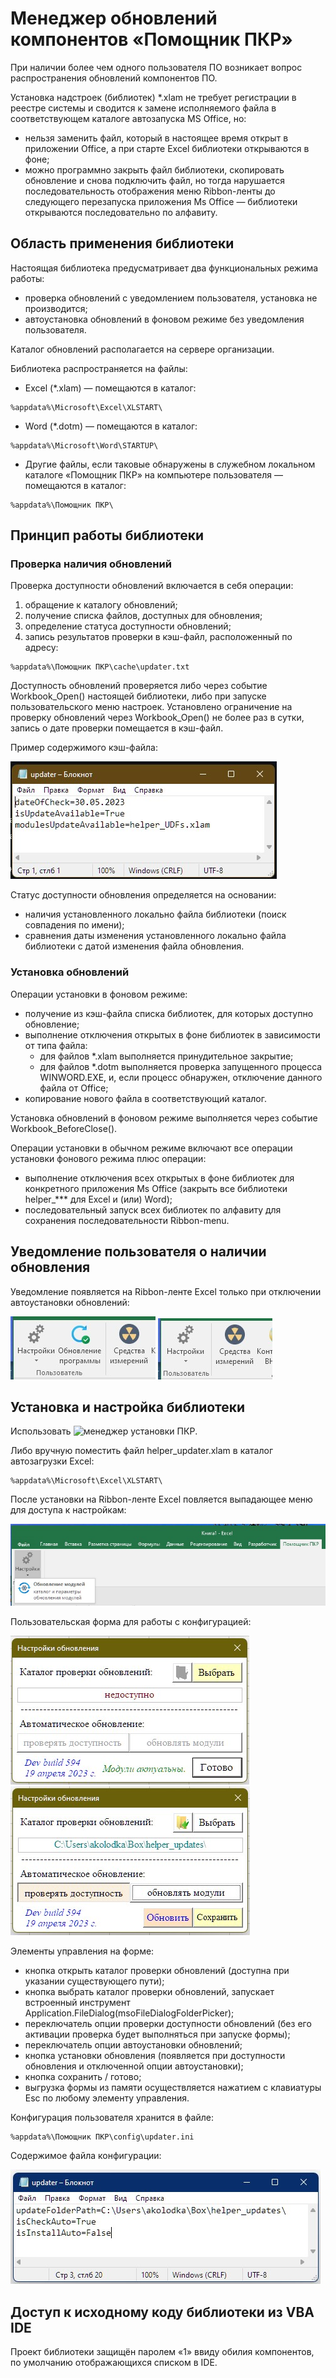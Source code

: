 # Менеджер обновлений компонентов «Помощник ПКР»
При наличии более чем одного пользователя ПО возникает вопрос распространения обновлений компонентов ПО. 

Установка надстроек (библиотек) *.xlam не требует регистрации в реестре системы и сводится к замене исполняемого файла в соответствующем каталоге автозапуска MS Office, но:
- нельзя заменить файл, который в настоящее время открыт в приложении Office, а при старте Excel библиотеки открываются в фоне;
- можно программно закрыть файл библиотеки, скопировать обновление и снова подключить файл, но тогда нарушается последовательность отображения меню Ribbon-ленты до следующего перезапуска приложения Ms Office — библиотеки открываются последовательно по алфавиту.

## Область применения библиотеки
Настоящая библиотека предусматривает два функциональных режима работы:
- проверка обновлений с уведомлением пользователя, установка не производится;
- автоустановка обновлений в фоновом режиме без уведомления пользователя.

Каталог обновлений располагается на сервере организации.

Библиотека распространяется на файлы:
- Excel (*.xlam) — помещаются в каталог:
``` 
%appdata%\Microsoft\Excel\XLSTART\
```
- Word (*.dotm) — помещаются в каталог:
``` 
%appdata%\Microsoft\Word\STARTUP\
```
- Другие файлы, если таковые обнаружены в служебном локальном каталоге «Помощник ПКР» на компьютере пользователя — помещаются в каталог:
``` 
%appdata%\Помощник ПКР\
```

## Принцип работы библиотеки
### Проверка наличия обновлений
Проверка доступности обновлений включается в себя операции:
1. обращение к каталогу обновлений;
2. получение списка файлов, доступных для обновления;
3. определение статуса доступности обновлений;
4. запись результатов проверки в кэш-файл, расположенный по адресу:
``` 
%appdata%\Помощник ПКР\cache\updater.txt
```

Доступность обновлений проверяется либо через событие Workbook_Open() настоящей библиотеки, либо при запуске пользовательского меню настроек.
Установлено ограничение на проверку обновлений через Workbook_Open() не более раз в сутки, запись о дате проверки помещается в кэш-файл.


Пример содержимого кэш-файла:

![Title](https://github.com/akolodka/VBA/blob/main/resources/updater_CacheContent.jpg)

Статус доступности обновления определяется на основании:
- наличия установленного локально файла библиотеки (поиск совпадения по имени);
- сравнения даты изменения установленного локально файла библиотеки с датой изменения файла обновления.

### Установка обновлений
Операции установки в фоновом режиме:
- получение из кэш-файла списка библиотек, для которых доступно обновление;
- выполнение отключения открытых в фоне библиотек в зависимости от типа файла:
  - для файлов *.xlam выполняется принудительное закрытие;
  - для файлов *.dotm выполняется проверка запущенного процесса WINWORD.EXE, и, если процесс обнаружен, отключение данного файла от Office;
- копирование нового файла в соответствующий каталог.

Установка обновлений в фоновом режиме выполняется через событие Workbook_BeforeClose(). 

Операции установки в обычном режиме включают все операции установки фонового режима плюс операции:
- выполнение отключения всех открытых в фоне библиотек для конкретного приложения Ms Office (закрыть все библиотеки helper_*** для Excel и (или) Word);
- последовательный запуск всех библиотек по алфавиту для сохранения последовательности Ribbon-menu.

## Уведомление пользователя о наличии обновления
Уведомление появляется на Ribbon-ленте Excel только при отключении автоустановки обновлений:

![Title](https://github.com/akolodka/VBA/blob/main/resources/update_available.jpg) ![Title](https://github.com/akolodka/VBA/blob/main/resources/update_unAvailable.jpg)

## Установка и настройка библиотеки
Использовать ![менеджер установки ПКР](https://github.com/akolodka/.NET-InstallerPKR).

Либо вручную поместить файл helper_updater.xlam в каталог автозагрузки Excel:
``` 
%appdata%\Microsoft\Excel\XLSTART\
```

После установки на Ribbon-ленте Excel повляется выпадающее меню для доступа к настройкам:

![Title](https://github.com/akolodka/VBA/blob/main/resources/updater_RibbonMenu.jpg)

Пользовательская форма для работы с конфигурацией:

![Title](https://github.com/akolodka/VBA/blob/main/resources/updater_configDefault.jpg)![Title2](https://github.com/akolodka/VBA/blob/main/resources/updater_configBtnSave.jpg)

Элементы управления на форме:
- кнопка открыть каталог проверки обновлений (доступна при указании существующего пути);
- кнопка выбрать каталог проверки обновлений, запускает встроенный инструмент Application.FileDialog(msoFileDialogFolderPicker);
- переключатель опции проверки доступности обновлений (без его активации проверка будет выполняться при запуске формы);
- переключатель опции автоустановки обновлений;
- кнопка установки обновления (появляется при доступности обновления и отключенной опции автоустановки);
- кнопка сохранить / готово;
- выгрузка формы из памяти осуществляется нажатием с клавиатуры Esc по любому элементу управления.

Конфигурация пользователя хранится в файле:
``` 
%appdata%\Помощник ПКР\config\updater.ini
```
Содержимое файла конфигурации:

![Title](https://github.com/akolodka/VBA/blob/main/resources/updater_configContent.jpg)

## Доступ к исходному коду библиотеки из VBA IDE 
Проект библиотеки защищён паролем «1» ввиду обилия компонентов, по умолчанию отображающихся списком в IDE.
